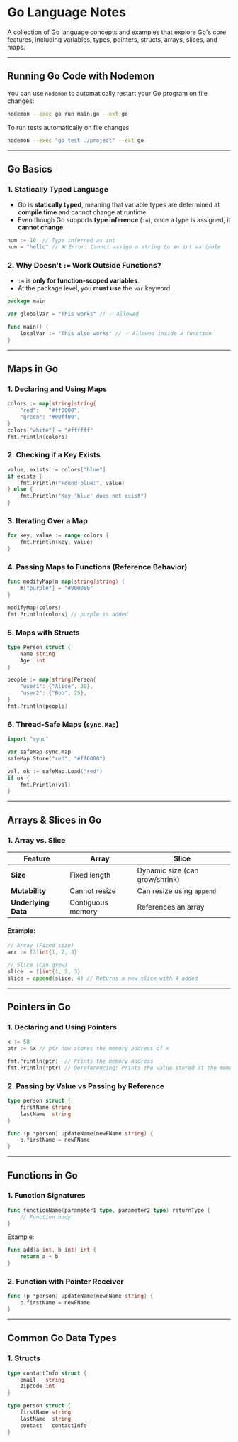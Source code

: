 # **Go Language Notes**

A collection of Go language concepts and examples that explore Go's core features, including variables, types, pointers, structs, arrays, slices, and maps.

---

## **Running Go Code with Nodemon**

You can use `nodemon` to automatically restart your Go program on file changes:

```sh
nodemon --exec go run main.go --ext go
```

To run tests automatically on file changes:

```sh
nodemon --exec "go test ./project" --ext go
```

---

## **Go Basics**

### **1. Statically Typed Language**

- Go is **statically typed**, meaning that variable types are determined at **compile time** and cannot change at runtime.  
- Even though Go supports **type inference** (`:=`), once a type is assigned, it **cannot change**.

```go
num := 10  // Type inferred as int
num = "hello" // ❌ Error: Cannot assign a string to an int variable
```

### **2. Why Doesn't `:=` Work Outside Functions?**

- `:=` is **only for function-scoped variables**.  
- At the package level, you **must use** the `var` keyword.

```go
package main

var globalVar = "This works" // ✅ Allowed

func main() {
    localVar := "This also works" // ✅ Allowed inside a function
}
```

---

## **Maps in Go**

### **1. Declaring and Using Maps**

```go
colors := map[string]string{
    "red":   "#ff0000",
    "green": "#00ff00",
}
colors["white"] = "#ffffff"
fmt.Println(colors)
```

### **2. Checking if a Key Exists**

```go
value, exists := colors["blue"]
if exists {
    fmt.Println("Found blue:", value)
} else {
    fmt.Println("Key 'blue' does not exist")
}
```

### **3. Iterating Over a Map**

```go
for key, value := range colors {
    fmt.Println(key, value)
}
```

### **4. Passing Maps to Functions (Reference Behavior)**

```go
func modifyMap(m map[string]string) {
    m["purple"] = "#800080"
}

modifyMap(colors)
fmt.Println(colors) // purple is added
```

### **5. Maps with Structs**

```go
type Person struct {
    Name string
    Age  int
}

people := map[string]Person{
    "user1": {"Alice", 30},
    "user2": {"Bob", 25},
}
fmt.Println(people)
```

### **6. Thread-Safe Maps (`sync.Map`)**

```go
import "sync"

var safeMap sync.Map
safeMap.Store("red", "#ff0000")

val, ok := safeMap.Load("red")
if ok {
    fmt.Println(val)
}
```

---

## **Arrays & Slices in Go**

### **1. Array vs. Slice**

| Feature  | Array | Slice |
|----------|------------|------------|
| **Size**  | Fixed length | Dynamic size (can grow/shrink) |
| **Mutability** | Cannot resize | Can resize using `append` |
| **Underlying Data** | Contiguous memory | References an array |

#### Example:

```go
// Array (Fixed size)
arr := [3]int{1, 2, 3} 

// Slice (Can grow)
slice := []int{1, 2, 3}
slice = append(slice, 4) // Returns a new slice with 4 added
```

---

## **Pointers in Go**

### **1. Declaring and Using Pointers**

```go
x := 58
ptr := &x // ptr now stores the memory address of x

fmt.Println(ptr)  // Prints the memory address
fmt.Println(*ptr) // Dereferencing: Prints the value stored at the memory address (58)
```

### **2. Passing by Value vs Passing by Reference**

```go
type person struct {
    firstName string
    lastName  string
}

func (p *person) updateName(newFName string) {
    p.firstName = newFName
}
```

---

## **Functions in Go**

### **1. Function Signatures**

```go
func functionName(parameter1 type, parameter2 type) returnType {
    // Function body
}
```

Example:
```go
func add(a int, b int) int {
    return a + b
}
```

### **2. Function with Pointer Receiver**

```go
func (p *person) updateName(newFName string) {
    p.firstName = newFName
}
```

---

## **Common Go Data Types**

### **1. Structs**

```go
type contactInfo struct {
    email   string
    zipcode int
}

type person struct {
    firstName string
    lastName  string
    contact   contactInfo
}